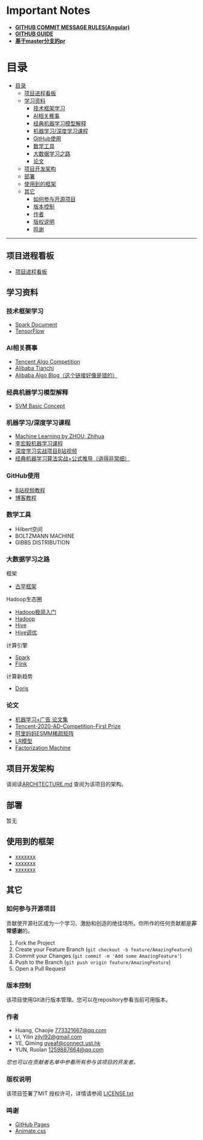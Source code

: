 # **Important Notes**
- [**GITHUB COMMIT MESSAGE RULES(Angular)**](https://docs.google.com/document/d/1QrDFcIiPjSLDn3EL15IJygNPiHORgU1_OOAqWjiDU5Y/edit#heading=h.greljkmo14y0) 
- [**GITHUB GUIDE**](https://guides.github.com/introduction/git-handbook/)
- [**基于master分支的pr**](https://github.com/livoras/blog/issues/7)

# 目录

- [目录](#目录)
  - [项目进程看板](#项目进程看板)
  - [学习资料](#学习资料)
    - [技术框架学习](#技术框架学习)
    - [AI相关赛事](#ai相关赛事)
    - [经典机器学习模型解释](#经典机器学习模型解释)
    - [机器学习/深度学习课程](#机器学习深度学习课程)
    - [GitHub使用](#github使用)
    - [数学工具](#数学工具)
    - [大数据学习之路](#大数据学习之路)
    - [论文](#论文)
  - [项目开发架构](#项目开发架构)
  - [部署](#部署)
  - [使用到的框架](#使用到的框架)
  - [其它](#其它)
    - [如何参与开源项目](#如何参与开源项目)
    - [版本控制](#版本控制)
    - [作者](#作者)
    - [版权说明](#版权说明)
    - [鸣谢](#鸣谢)
--- 
## 项目进程看板
- [项目进程看板](https://www.wolai.com/qmHcP92TvxwjUNaKpj65c1?theme=light)
## 学习资料
### 技术框架学习
- [Spark Document](https://spark.apache.org/docs/latest/)
- [TensorFlow](https://www.tensorflow.org/api_docs)
### AI相关赛事
- [Tencent Algo Competition](https://algo.qq.com/archive.html)
- [Alibaba Tianchi](https://tianchi.aliyun.com/dataset)
- [Alibaba Algo Blog（这个链接好像是错的）](https://www.zuozuovera.com/)

### 经典机器学习模型解释
- [SVM Basic Concept](https://zhuanlan.zhihu.com/p/61123737)
### 机器学习/深度学习课程
- [Machine Learning by ZHOU, Zhihua](https://github.com/Mikoto10032/DeepLearning/blob/master/books/%E6%9C%BA%E5%99%A8%E5%AD%A6%E4%B9%A0%E5%91%A8%E5%BF%97%E5%8D%8E.pdf)
- [李宏毅机器学习课程](https://www.bilibili.com/video/BV1Wv411h7kN?from=search&seid=6754756197913029782&spm_id_from=333.337.0.0)
- [深度学习实战项目B站视频](https://www.bilibili.com/video/BV1ut4y1S7gP)
- [经典机器学习算法实战+公式推导（讲得非常细）](https://www.bilibili.com/video/BV1SQ4y167Bx?p=125)

### GitHub使用
- [B站视频教程](https://www.bilibili.com/video/BV1e541137Tc?share_source=copy_web)
- [博客教程](https://blog.csdn.net/qq_36667170/article/details/79085301)
### 数学工具
- Hilbert空间
- BOLTZMANN MACHINE
- GIBBS DISTRIBUTION
### 大数据学习之路

框架
- [古早框架](https://www.zuozuovera.com/archives/609/)

Hadoop生态圈
- [Hadoop极简入门](https://github.com/wangzhiwubigdata/God-Of-BigData/tree/master/Hadoop)
- [Hadoop](https://github.com/wzdnzd/bigdata-notes/tree/master/docs/%E5%A4%A7%E6%95%B0%E6%8D%AE%E6%8A%80%E6%9C%AF%E6%96%87%E6%A1%A3/01.Hadoop)
- [Hive](https://github.com/wzdnzd/bigdata-notes/tree/master/docs/%E5%A4%A7%E6%95%B0%E6%8D%AE%E6%8A%80%E6%9C%AF%E6%96%87%E6%A1%A3/03.Hive)
- [Hive调优](https://mp.weixin.qq.com/s/Eh3QQ35ticIdjqFefCTi0A)

计算引擎
- [Spark](https://github.com/wzdnzd/bigdata-notes/tree/master/docs/%E5%A4%A7%E6%95%B0%E6%8D%AE%E6%8A%80%E6%9C%AF%E6%96%87%E6%A1%A3/11.Spark)
- [Flink](https://github.com/wzdnzd/bigdata-notes/tree/master/docs/%E5%A4%A7%E6%95%B0%E6%8D%AE%E6%8A%80%E6%9C%AF%E6%96%87%E6%A1%A3/13.Flink)

计算新趋势
- [Doris](https://doris.apache.org/master/zh-CN/)

### 论文
- [机器学习+广告 论文集](https://github.com/wzhe06/Ad-papers)
- [Tencent-2020-AD-Competition-First Prize](https://github.com/guoday/Tencent2020_Rank1st)
- [阿里妈妈ESMM稀疏矩阵](https://arxiv.org/abs/1804.07931)
- [LR模型](https://people.csail.mit.edu/romer/papers/TISTRespPredAds.pdf)
- [Factorization Machine](https://www.csie.ntu.edu.tw/~b97053/paper/Rendle2010FM.pdf)



## 项目开发架构 

请阅读[ARCHITECTURE.md](https://github.com/colonel8377/hkust_machine_learning/blob/master/ARCHITECTURE.md) 查阅为该项目的架构。

## 部署

暂无

## 使用到的框架

- [xxxxxxx](https://getbootstrap.com)
- [xxxxxxx](https://jquery.com)
- [xxxxxxx](https://laravel.com)


## 其它
### 如何参与开源项目

贡献使开源社区成为一个学习、激励和创造的绝佳场所。你所作的任何贡献都是**非常感谢**的。


1. Fork the Project
2. Create your Feature Branch (`git checkout -b feature/AmazingFeature`)
3. Commit your Changes (`git commit -m 'Add some AmazingFeature'`)
4. Push to the Branch (`git push origin feature/AmazingFeature`)
5. Open a Pull Request



### 版本控制

该项目使用Git进行版本管理。您可以在repository参看当前可用版本。

### 作者

- Huang, Chaojie 773321667@qq.com
- LI, Yilin zjlyl92@gmail.com
- YE, Qiming qyeaf@connect.ust.hk
- YUN, Ruolan 1259887664@qq.com


 *您也可以在贡献者名单中参看所有参与该项目的开发者。*

### 版权说明

该项目签署了MIT 授权许可，详情请参阅 [LICENSE.txt](https://github.com/colonel8377/hkust_machine_learning/blob/main/LICENSE)

### 鸣谢

- [GitHub Pages](https://pages.github.com)
- [Animate.css](https://daneden.github.io/animate.css)

<!-- links -->
[your-project-path]:colonel8377/hkust_machine_learning



